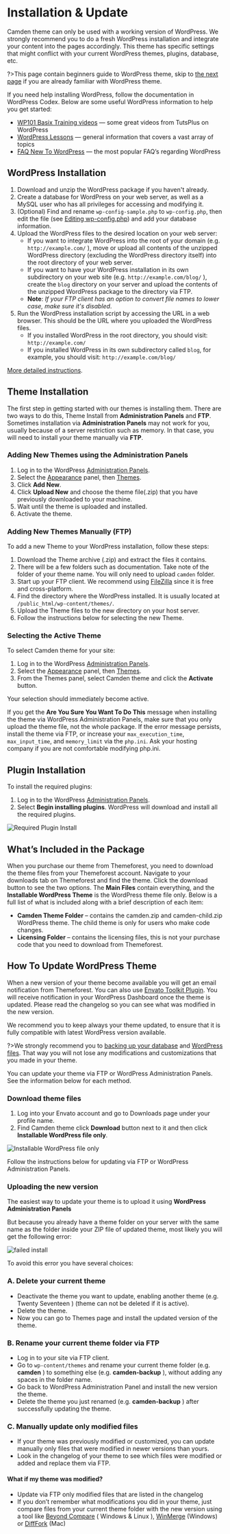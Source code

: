 # Installation & Update

Camden theme can only be used with a working version of WordPress. We strongly recommend you to do a fresh WordPress installation and integrate your content into the pages accordingly. This theme has specific settings that might conflict with your current WordPress themes, plugins, database, etc.

?>This page contain beginners guide to WordPress theme, skip to [the next page]() if you are already familiar with WordPress theme.

If you need help installing WordPress, follow the documentation in WordPress Codex. Below are some useful WordPress information to help you get started:

- [WP101 Basix Training videos](https://code.tutsplus.com/series/beginning-with-wordpress--wp-33808 ":target=_blank") — some great videos from TutsPlus on WordPress
- [WordPress Lessons](http://codex.wordpress.org/WordPress_Lessons ":target=_blank") — general information that covers a vast array of topics
- [FAQ New To WordPress](http://codex.wordpress.org/FAQ_New_To_WordPress ":target=_blank") — the most popular FAQ’s regarding WordPress

## WordPress Installation

1. Download and unzip the WordPress package if you haven't already.
2. Create a database for WordPress on your web server, as well as a MySQL user who has all privileges for accessing and modifying it.
3. (Optional) Find and rename `wp-config-sample.php` to `wp-config.php`, then edit the file (see [Editing wp-config.php](http://codex.wordpress.org/Editing_wp-config.php ":target=_blank")) and add your database information.
4. Upload the WordPress files to the desired location on your web server:
   - If you want to integrate WordPress into the root of your domain (e.g. `http://example.com/` ), move or upload all contents of the unzipped WordPress directory (excluding the WordPress directory itself) into the root directory of your web server.
   - If you want to have your WordPress installation in its own subdirectory on your web site (e.g. `http://example.com/blog/` ), create the `blog` directory on your server and upload the contents of the unzipped WordPress package to the directory via FTP.
   - **Note**: _If your FTP client has an option to convert file names to lower case, make sure it's disabled_.
5. Run the WordPress installation script by accessing the URL in a web browser. This should be the URL where you uploaded the WordPress files.
   - If you installed WordPress in the root directory, you should visit: `http://example.com/`
   - If you installed WordPress in its own subdirectory called `blog`, for example, you should visit: `http://example.com/blog/`

[More detailed instructions](http://codex.wordpress.org/Installing_WordPress#Detailed_Instructions).

## Theme Installation

The first step in getting started with our themes is installing them. There are two ways to do this, Theme Install from **Administration Panels** and **FTP**. Sometimes installation via **Administration Panels** may not work for you, usually because of a server restriction such as memory. In that case, you will need to install your theme manually via **FTP**.

### Adding New Themes using the Administration Panels

1. Log in to the WordPress [Administration Panels](http://codex.wordpress.org/Administration_Panels ":target=_blank").
2. Select the [Appearance](http://codex.wordpress.org/Administration_Panels#Appearance_-_Change_the_Look_of_your_Blog) panel, then [Themes](http://codex.wordpress.org/Administration_Panels#Themes ":target=_blank").
3. Click **Add New**.
4. Click **Upload New** and choose the theme file(.zip) that you have previously downloaded to your machine.
5. Wait until the theme is uploaded and installed.
6. Activate the theme.

### Adding New Themes Manually (FTP)

To add a new Theme to your WordPress installation, follow these steps:

1. Download the Theme archive (.zip) and extract the files it contains.
2. There will be a few folders such as documentation. Take note of the folder of your theme name. You will only need to upload `camden` folder.
3. Start up your FTP client. We recommend using [FileZilla](http://filezilla-project.org/ ":target=_blank") since it is free and cross-platform.
4. Find the directory where the WordPress installed. It is usually located at `/public_html/wp-content/themes/`.
5. Upload the Theme files to the new directory on your host server.
6. Follow the instructions below for selecting the new Theme.

### Selecting the Active Theme

To select Camden theme for your site:

1. Log in to the WordPress [Administration Panels](http://codex.wordpress.org/Administration_Panels ":target=_blank").
2. Select the [Appearance](http://codex.wordpress.org/Administration_Panels#Appearance_-_Change_the_Look_of_your_Blog ":target=_blank") panel, then [Themes](http://codex.wordpress.org/Administration_Panels#Themes ":target=_blank").
3. From the Themes panel, select Camden theme and click the **Activate** button.

Your selection should immediately become active.

If you get the **Are You Sure You Want To Do This** message when installing the theme via WordPress Administration Panels, make sure that you only upload the theme file, not the whole package. If the error message persists, install the theme via FTP, or increase your `max_execution_time`, `max_input_time`, and `memory_limit` via the `php.ini`. Ask your hosting company if you are not comfortable modifying php.ini.

## Plugin Installation

To install the required plugins:

1. Log in to the WordPress [Administration Panels](http://codex.wordpress.org/Administration_Panels ":target=_blank").
2. Select **Begin installing plugins**. WordPress will download and install all the required plugins.

![Required Plugin Install](_images/admin-panels-required-plugin-install.png ":target=_blank")

## What’s Included in the Package

When you purchase our theme from Themeforest, you need to download the theme files from your Themeforest account. Navigate to your downloads tab on Themeforest and find the theme. Click the download button to see the two options. The **Main Files** contain everything, and the **Installable WordPress Theme** is the WordPress theme file only. Below is a full list of what is included along with a brief description of each item:

- **Camden Theme Folder** – contains the camden.zip and camden-child.zip WordPress theme. The child theme is only for users who make code changes.
- **Licensing Folder** – contains the licensing files, this is not your purchase code that you need to download from Themeforest.

## How To Update WordPress Theme

When a new version of your theme become available you will get an email notification from Themeforest. You can also use [Envato Toolkit Plugin](https://github.com/envato/envato-wordpress-toolkit ":target=_blank"). You will receive notification in your WordPress Dashboard once the theme is updated. Please read the changelog so you can see what was modified in the new version.

We recommend you to keep always your theme updated, to ensure that it is fully compatible with latest WordPress version available.

?>We strongly recommend you to [backing up your database](http://codex.wordpress.org/Backing_Up_Your_Database ":target=_blank") and [WordPress files](http://codex.wordpress.org/Backing_Up_Your_WordPress_Files ":target=_blank"). That way you will not lose any modifications and customizations that you made in your theme.
  
You can update your theme via FTP or WordPress Administration Panels. See the information below for each method.

### Download theme files
  
1. Log into your Envato account and go to Downloads page under your profile name.
2. Find Camden theme click **Download** button next to it and then click **Installable WordPress file only**.

![Installable WordPress file only](_images/installable-wp-theme.png)

Follow the instructions below for updating via FTP or WordPress Administration Panels.

### Uploading the new version

The easiest way to update your theme is to upload it using **WordPress Administration Panels**

But because you already have a theme folder on your server with the same name as the folder inside your ZIP file of updated theme, most likely you will get the following error:

![failed install](_images/failed-install.png)

To avoid this error you have several choices:

### A. Delete your current theme

- Deactivate the theme you want to update, enabling another theme (e.g. Twenty Seventeen ) (theme can not be deleted if it is active).
- Delete the theme.
- Now you can go to Themes page and install the updated version of the theme.

### B. Rename your current theme folder via FTP

- Log in to your site via FTP client.
- Go to `wp-content/themes` and rename your current theme folder (e.g. **camden** ) to something else (e.g. **camden-backup** ), without adding any spaces in the folder name.
- Go back to WordPress Administration Panel and install the new version the theme.
- Delete the theme you just renamed (e.g. **camden-backup** ) after successfully updating the theme.

### C. Manually update only modified files

- If your theme was previously modified or customized, you can update manually only files that were modified in newer versions than yours.
- Look in the changelog of your theme to see which files were modified or added and replace them via FTP.

#### What if my theme was modified?

- Update via FTP only modified files that are listed in the changelog
- If you don’t remember what modifications you did in your theme, just compare files from your current theme folder with the new version using a tool like [Beyond Compare](http://www.scootersoftware.com/moreinfo.php ":target=_blank") ( Windows & Linux ), [WinMerge](http://winmerge.org/ ":target=_blank") (Windows) or [DiffFork](http://www.dotfork.com/difffork/ ":target=_blank") (Mac)